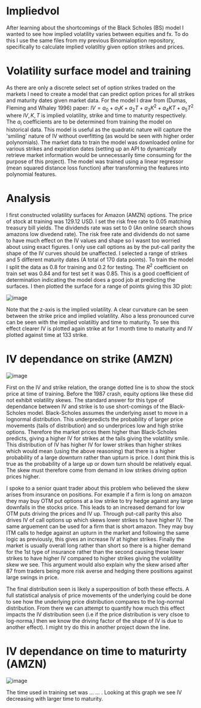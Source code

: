 # Impliedvol
After learning about the shortcomings of the Black Scholes (BS) model I wanted to see how implied volatility varies between equities and fx. To do this I use the same files from my previous Binomialoption repository, specifically to calculate implied volatiltiy given option strikes and prices.
# Volatility surface model and training
As there are only a discrete select set of option strikes traded on the markets I need to create a model that can predict option prices for all strikes and maturity dates given market data. For the model I draw from (Dumas, Fleming and Whaley 1996) paper: $IV=a_0+a_1K+a_2T+a_3K^2+a_4KT+a_5T^2$ where $IV,K,T$ is implied volatility, strike and time to maturity respectively. The $a_i$ coefficients are to be determined from training the model on historical data. This model is useful as the quadratic nature will capture the 'smiling' nature of IV without overfitting (as would be seen with higher order polynomials). The market data to train the model was downloaded online for various strikes and expiration dates (setting up an API to dynamically retrieve market information would be unnecessarily time consuming for the purpose of this project). The model was trained using a linear regressor (mean squared distance loss function) after transforming the features into polynomial features. 
# Analysis
I first constructed volatility surfaces for Amazon (AMZN) options. The price of stock at training was 129.12 USD. I set the risk free rate to 0.05 matching treasury bill yields. The dividends rate was set to 0 (An online search shows amazons low divedend rate). The risk free rate and dividends do not same to have much effect on the IV values and shape so I wasnt too worried about using exact figures. I only use call options as by the put-call parity the shape of the IV curves should be unaffected. I selected a range of strikes and 5 different maturity dates (A total of 170 data points). To train the model I split the data as 0.8 for training and 0.2 for testing. The $R^2$ coefficient on train set was 0.84 and for test set it was $0.85$. This is a good coefficient of determination indicating the model does a good job at predicting the surfaces. I then plotted the surface for a range of points giving this 3D plot:

![image](https://github.com/adi587/Volatilitysurfaces/assets/63116085/f50a8a06-c947-47de-bfcc-ee51b1fff6df)

Note that the z-axis is the implied volatility. A clear curvature can be seen between the strike price and implied volatility. Also a less pronounced curve can be seen with the implied volatiltiy and time to maturity. To see this effect clearer IV is plotted again strike at for 1 month time to maturity and IV plotted against time at 133 strike.

# IV dependance on strike (AMZN)

![image](https://github.com/adi587/Volatilitysurfaces/assets/63116085/1816e2d5-a987-418e-8acb-bb65cf54cce3)

First on the IV and strike relation, the orange dotted line is to show the stock price at time of training. Before the 1987 crash, equity options like these did not exhibit volatility skews. The standard answer for this type of dependance between IV and strike is to use short-comings of the Black-Scholes model. Black-Scholes assumes the underlying asset to move in a lognormal distribution. This underpredicts the probability of larger price movements (tails of distribution) and so underprices low and high strike options. Therefore the market prices them higher than Black-Scholes predicts, giving a higher IV for strikes at the tails giving the volatility smile. This distribution of IV has higher IV for lower strikes than higher strikes which would mean (using the above reasoning) that there is a higher probability of a large downturn rather than upturn is price. I dont think this is true as the probability of a large up or down turn should be relatively equal. The skew must therefore come from demand in low strikes driving option prices higher. 

I spoke to a senior quant trader about this problem who believed the skew arises from insurance on positions. For example if a firm is long on amazon they may buy OTM put options at a low strike to try hedge against any large downfalls in the stocks price. This leads to an increased demand for low OTM puts driving the prices and IV up. Through put-call parity this also drives IV of call options up which skews lower strikes to have higher IV. The same arguement can be used for a firm that is short amazon. They may buy ITM calls to hedge against an upturn in the market and following the same logic as previously, this gives an increase IV at higher strikes. Finally the market is usually overall long rather than short so there is a higher demand for the 1st type of insurance rather than the second causing these lower strikes to have higher IV compared to higher strikes giving the volatility skew we see. This argument would also explain why the skew arised after 87 from traders being more risk averse and hedging there positions against large swings in price. 

The final distribution seen is likely a superposition of both these effects. A full statistical analysis of price movements of the underlying could be done to see how the underlying price distribution compares to the log-normal distribution. From there we can attempt to quantify how much this effect impacts the IV distribution seen (i.e if the price distribution is very clsoe to log-norma,l then we know the driving factor of the shape of IV is due to another effect). I might try do this in another project down the line. 

# IV dependance on time to maturirty (AMZN)

![image](https://github.com/adi587/Volatilitysurfaces/assets/63116085/6934c41d-76bc-430d-9264-31c6595132a8)

The time used in training set was ... ... . Looking at this graph we see IV decreasing with larger time to maturity.
